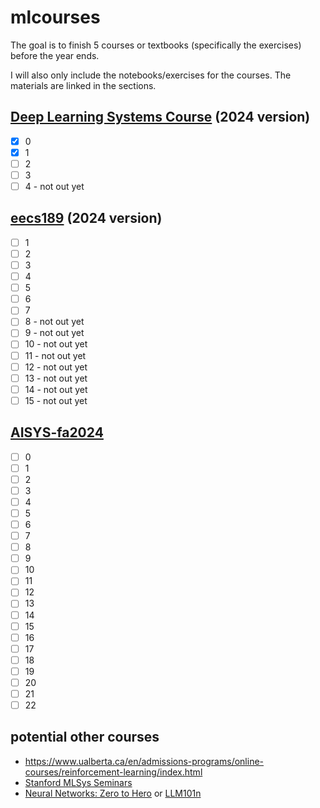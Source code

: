 # mlcourses
The goal is to finish 5 courses or textbooks (specifically the exercises) before the year ends.

I will also only include the notebooks/exercises for the courses. The materials are linked in the sections.

## [Deep Learning Systems Course](https://dlsyscourse.org/assignments/) (2024 version)
- [x] 0
- [x] 1
- [ ] 2
- [ ] 3
- [ ] 4 - not out yet

## [eecs189](https://eecs189.org/) (2024 version)
- [ ] 1
- [ ] 2
- [ ] 3
- [ ] 4
- [ ] 5
- [ ] 6
- [ ] 7
- [ ] 8 - not out yet
- [ ] 9 - not out yet
- [ ] 10 - not out yet
- [ ] 11 - not out yet
- [ ] 12 - not out yet
- [ ] 13 - not out yet
- [ ] 14 - not out yet
- [ ] 15 - not out yet

## [AISYS-fa2024](https://ucbsky.github.io/aisys-fa2024/schedule/)
- [ ] 0
- [ ] 1
- [ ] 2
- [ ] 3
- [ ] 4
- [ ] 5
- [ ] 6
- [ ] 7
- [ ] 8
- [ ] 9
- [ ] 10
- [ ] 11
- [ ] 12
- [ ] 13
- [ ] 14
- [ ] 15
- [ ] 16
- [ ] 17
- [ ] 18
- [ ] 19
- [ ] 20
- [ ] 21
- [ ] 22

## potential other courses
- https://www.ualberta.ca/en/admissions-programs/online-courses/reinforcement-learning/index.html
- [Stanford MLSys Seminars](https://www.youtube.com/@StanfordMLSysSeminars/streams)
- [Neural Networks: Zero to Hero](https://karpathy.ai/zero-to-hero.html)  or [LLM101n](https://github.com/karpathy/LLM101n)
